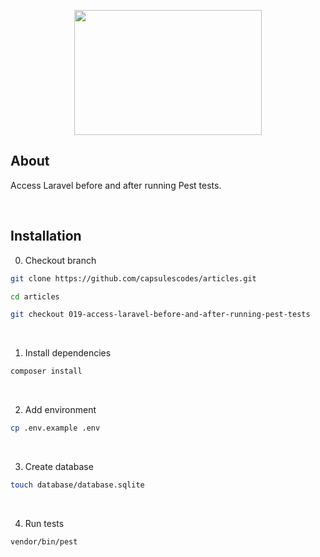 <p align="center"><img src="https://raw.githubusercontent.com/capsulescodes/articles/main/art/capsules-articles-image.svg" width="300px" height="200px" /></p>


## About

Access Laravel before and after running Pest tests.

<br>

## Installation

0. Checkout branch

```bash
git clone https://github.com/capsulescodes/articles.git

cd articles

git checkout 019-access-laravel-before-and-after-running-pest-tests
```

<br>

1. Install dependencies

```bash
composer install
```

<br>

2. Add environment

```bash
cp .env.example .env
```

<br>

3. Create database

```bash
touch database/database.sqlite
```

<br>

4. Run tests

```bash
vendor/bin/pest
```
